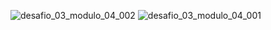 
![desafio_03_modulo_04_002](https://github.com/user-attachments/assets/59b86465-33d0-4f97-89a2-8a61662aa944)
![desafio_03_modulo_04_001](https://github.com/user-attachments/assets/01acec12-9c9c-43b4-b0bc-854359849b70)
